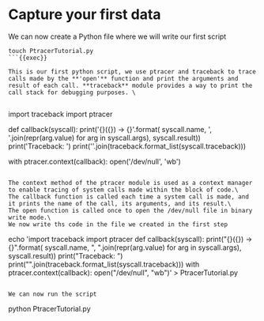 # Capture your first data

We can now create a Python file where we will write our first script
```
touch PtracerTutorial.py
```{{exec}}

This is our first python script, we use ptracer and traceback to trace calls made by the **'open'** function and print the arguments and result of each call. **traceback** module provides a way to print the call stack for debugging purposes. \


```
import traceback
import ptracer

def callback(syscall):
    print('{}({}) -> {}'.format(
        syscall.name,
        ', '.join(repr(arg.value) for arg in syscall.args),
        syscall.result))
    print('Traceback: ')
    print(''.join(traceback.format_list(syscall.traceback)))

with ptracer.context(callback):
    open('/dev/null', 'wb')
```

The context method of the ptracer module is used as a context manager to enable tracing of system calls made within the block of code.\
The callback function is called each time a system call is made, and it prints the name of the call, its arguments, and its result.\
The open function is called once to open the /dev/null file in binary write mode.\
We now write ths code in the file we created in the first step
```
echo 'import traceback
import ptracer
def callback(syscall):
    print("{}({}) -> {}".format(
        syscall.name,
        ", ".join(repr(arg.value) for arg in syscall.args),
        syscall.result))
    print("Traceback: ")
    print("".join(traceback.format_list(syscall.traceback)))
with ptracer.context(callback):
    open("/dev/null", "wb")' > PtracerTutorial.py
```{{exec}}

We can now run the script
```
python PtracerTutorial.py
```{{exec}}



    

